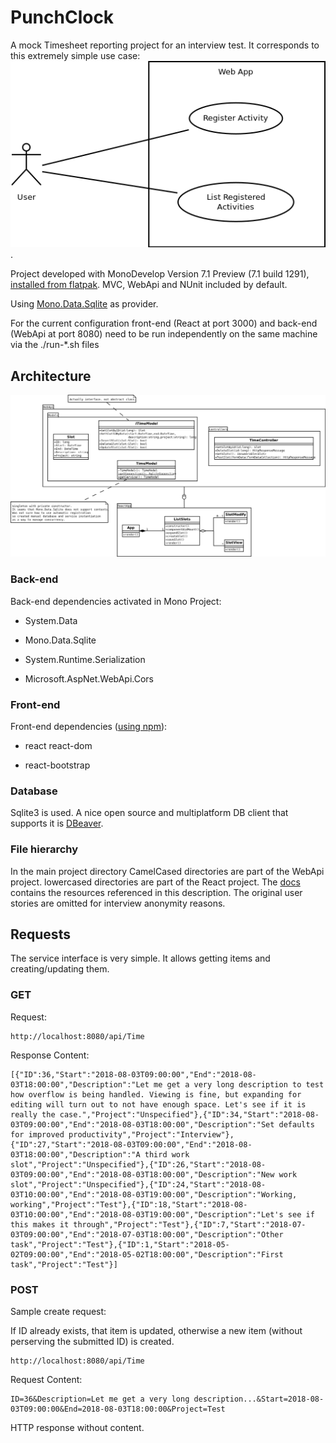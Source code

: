 # PunchClock

A mock Timesheet reporting project for an interview test. It corresponds to this extremely simple use case:
![Use-case diagram](https://github.com/mapto/PunchClock/raw/master/docs/use-case.png "The two simple required user stories, converted into use cases").

Project developed with MonoDevelop Version 7.1 Preview (7.1 build 1291), [installed from flatpak](http://www.monodevelop.com/download/linux/). MVC, WebApi and NUnit included by default. 

Using [Mono.Data.Sqlite](http://www.mono-project.com/docs/database-access/providers/sqlite/#new-style-assembly-shipped-with-mono-124) as provider.

For the current configuration front-end (React at port 3000) and back-end (WebApi at port 8080) need to be run independently on the same machine via the ./run-*.sh files

## Architecture
![Structural diagram (Class and Component)](https://github.com/mapto/PunchClock/raw/master/docs/structural.png "Two class diagrams for front- and back-end, combined")

### Back-end

Back-end dependencies activated in Mono Project:

* System.Data

* Mono.Data.Sqlite

* System.Runtime.Serialization

* Microsoft.AspNet.WebApi.Cors

### Front-end

Front-end dependencies ([using npm](https://www.npmjs.com/get-npm)):

* react react-dom

* react-bootstrap

### Database

Sqlite3 is used. A nice open source and multiplatform DB client that supports it is [DBeaver](https://dbeaver.jkiss.org).

### File hierarchy

In the main project directory CamelCased directories are part of the WebApi project. lowercased directories are part of the React project. The [docs](https://github.com/mapto/PunchClock/blob/master/docs/) contains the resources referenced in this description. The original user stories are omitted for interview anonymity reasons.

## Requests
The service interface is very simple. It allows getting items and creating/updating them.

### GET

Request:

    http://localhost:8080/api/Time

Response Content:

    [{"ID":36,"Start":"2018-08-03T09:00:00","End":"2018-08-03T18:00:00","Description":"Let me get a very long description to test how overflow is being handled. Viewing is fine, but expanding for editing will turn out to not have enough space. Let's see if it is really the case.","Project":"Unspecified"},{"ID":34,"Start":"2018-08-03T09:00:00","End":"2018-08-03T18:00:00","Description":"Set defaults for improved productivity","Project":"Interview"},{"ID":27,"Start":"2018-08-03T09:00:00","End":"2018-08-03T18:00:00","Description":"A third work slot","Project":"Unspecified"},{"ID":26,"Start":"2018-08-03T09:00:00","End":"2018-08-03T18:00:00","Description":"New work slot","Project":"Unspecified"},{"ID":24,"Start":"2018-08-03T10:00:00","End":"2018-08-03T19:00:00","Description":"Working, working","Project":"Test"},{"ID":18,"Start":"2018-08-03T10:00:00","End":"2018-08-03T19:00:00","Description":"Let's see if this makes it through","Project":"Test"},{"ID":7,"Start":"2018-07-03T09:00:00","End":"2018-07-03T18:00:00","Description":"Other task","Project":"Test"},{"ID":1,"Start":"2018-05-02T09:00:00","End":"2018-05-02T18:00:00","Description":"First task","Project":"Test"}]

### POST

Sample create request:

If ID already exists, that item is updated, otherwise a new item (without perserving the submitted ID) is created.

    http://localhost:8080/api/Time

Request Content:

    ID=36&Description=Let me get a very long description...&Start=2018-08-03T09:00:00&End=2018-08-03T18:00:00&Project=Test

HTTP response without content.

